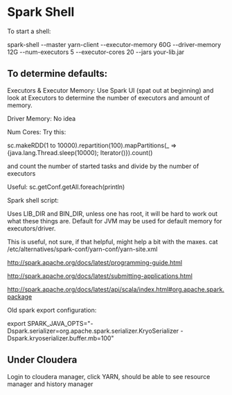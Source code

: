 
# Spark Shell

To start a shell:

spark-shell --master yarn-client --executor-memory 60G --driver-memory 12G --num-executors 5 --executor-cores 20 --jars your-lib.jar

## To determine defaults:

Executors & Executor Memory:
Use Spark UI (spat out at beginning) and look at Executors to determine the number of executors and amount of memory.

Driver Memory:
No idea

Num Cores:
Try this: 

sc.makeRDD(1 to 10000).repartition(100).mapPartitions(_ => {java.lang.Thread.sleep(10000); Iterator()}).count()

and count the number of started tasks and divide by the number of executors

Useful:
sc.getConf.getAll.foreach(println)

Spark shell script:

Uses LIB_DIR and BIN_DIR, unless one has root, it will be hard to work out what these things are.  Default for JVM may be used for default memory for executors/driver.



This is useful, not sure, if that helpful, might help a bit with the maxes.
cat /etc/alternatives/spark-conf/yarn-conf/yarn-site.xml

http://spark.apache.org/docs/latest/programming-guide.html

http://spark.apache.org/docs/latest/submitting-applications.html

http://spark.apache.org/docs/latest/api/scala/index.html#org.apache.spark.package

Old spark export configuration:

export SPARK_JAVA_OPTS="-Dspark.serializer=org.apache.spark.serializer.KryoSerializer -Dspark.kryoserializer.buffer.mb=100"

## Under Cloudera

Login to cloudera manager, click YARN, should be able to see resource manager and history manager

